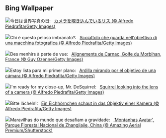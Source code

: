 ## Bing Wallpaper
![](https://www.bing.com/th?id=OHR.CameraSquirrel_JA-JP2800387213_UHD.jpg&w=1000)今日は世界写真の日:&nbsp;&ensp;[カメラを覗き込んでいるリス (© Alfredo Piedrafita/Getty Images)](https://www.bing.com/th?id=OHR.CameraSquirrel_JA-JP2800387213_UHD.jpg)
<br><br/>
![](https://www.bing.com/th?id=OHR.CameraSquirrel_IT-IT9208434870_UHD.jpg&w=1000)Chi è questo peloso imbranato?:&nbsp;&ensp;[Scoiattolo che guarda nell'obiettivo di una macchina fotografica (© Alfredo Piedrafita/Getty Images)](https://www.bing.com/th?id=OHR.CameraSquirrel_IT-IT9208434870_UHD.jpg)
<br><br/>
![](https://www.bing.com/th?id=OHR.Morbihan_FR-FR5973672727_UHD.jpg&w=1000)Des menhirs à perte de vue:&nbsp;&ensp;[Alignements de Carnac, Golfe du Morbihan, France (© Guy Ozenne/Getty Images)](https://www.bing.com/th?id=OHR.Morbihan_FR-FR5973672727_UHD.jpg)
<br><br/>
![](https://www.bing.com/th?id=OHR.CameraSquirrel_ES-ES5849833566_UHD.jpg&w=1000)Estoy lista para mi primer plano:&nbsp;&ensp;[Ardilla mirando por el objetivo de una cámara (© Alfredo Piedrafita/Getty Images)](https://www.bing.com/th?id=OHR.CameraSquirrel_ES-ES5849833566_UHD.jpg)
<br><br/>
![](https://www.bing.com/th?id=OHR.CameraSquirrel_EN-GB8816985093_UHD.jpg&w=1000)I'm ready for my close-up, Mr. DeSquirrel:&nbsp;&ensp;[Squirrel looking into the lens of a camera (© Alfredo Piedrafita/Getty Images)](https://www.bing.com/th?id=OHR.CameraSquirrel_EN-GB8816985093_UHD.jpg)
<br><br/>
![](https://www.bing.com/th?id=OHR.CameraSquirrel_DE-DE9987181480_UHD.jpg&w=1000)Bitte lächeln!:&nbsp;&ensp;[Ein Eichhörnchen schaut in das Objektiv einer Kamera (© Alfredo Piedrafita/Getty Images)](https://www.bing.com/th?id=OHR.CameraSquirrel_DE-DE9987181480_UHD.jpg)
<br><br/>
![](https://www.bing.com/th?id=OHR.AvatarMountain_PT-BR6129685721_UHD.jpg&w=1000)Maravilhas do mundo que desafiam a gravidade:&nbsp;&ensp;['Montanhas Avatar', Parque Florestal Nacional de Zhangjiajie, China (© Amazing Aerial Premium/Shutterstock)](https://www.bing.com/th?id=OHR.AvatarMountain_PT-BR6129685721_UHD.jpg)
<br><br/>
